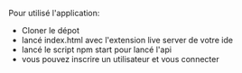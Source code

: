 Pour utilisé l'application:
- Cloner le dépot
- lancé index.html avec l'extension live server de votre ide
- lancé le script npm start pour lancé l'api
- vous pouvez inscrire un utilisateur et vous connecter
